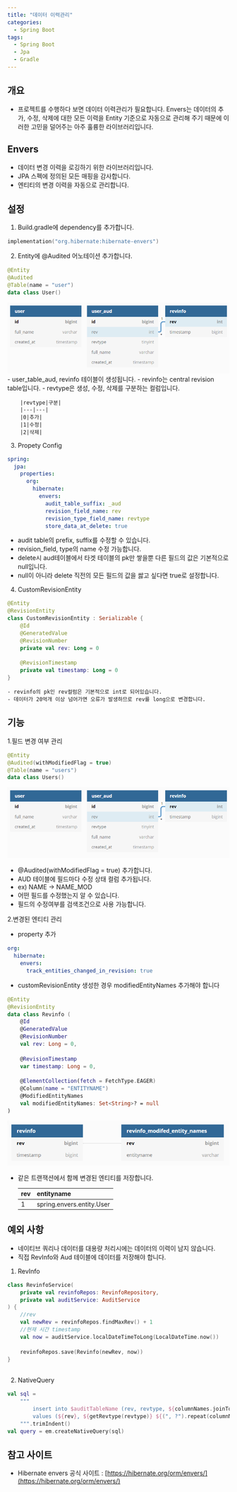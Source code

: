 ```yaml
---
title: "데이터 이력관리"
categories:
  - Spring Boot
tags:
  - Spring Boot
  - Jpa
  - Gradle
---
```


## 개요
- 프로젝트를 수행하다 보면 데이터 이력관리가 필요합니다.
Envers는 데이터의 추가, 수정, 삭제에 대한 모든 이력을 Entity 기준으로 자동으로 관리해 주기 때문에 이러한 고민을 덜어주는 아주 훌륭한 라이브러리입니다.

## Envers

- 데이터 변경 이력을 로깅하기 위한 라이브러리입니다.
- JPA 스펙에 정의된 모든 매핑을 감사합니다.
- 엔티티의 변경 이력을 자동으로 관리합니다.

## 설정
1. Build.gradle에 dependency를 추가합니다.
```kotlin
implementation("org.hibernate:hibernate-envers")
```
2. Entity에 @Audited 어노테이션 추가합니다.
```kotlin
@Entity
@Audited
@Table(name = "user")
data class User()
```
![auditErd](/assets/images/data-history/audit_1.png)
    - user_table_aud, revinfo 테이블이 생성됩니다.
    - revinfo는 central revision table입니다.
    - revtype은 생성, 수정, 삭제를 구분하는 컬럼입니다.
        
        |revtype|구분|
        |---|---|
        |0|추가|
        |1|수정|
        |2|삭제|

3. Propety Config
```yaml
spring:
  jpa:
    properties:
      org:
        hibernate:
          envers:
            audit_table_suffix: _aud
            revision_field_name: rev 
            revision_type_field_name: revtype
            store_data_at_delete: true
```
- audit table의 prefix, suffix를 수정할 수 있습니다.
- revision_field, type의 name 수정 가능합니다.
- delete시 aud테이블에서 타겟 테이블의 pk만 쌓을뿐 다른 필드의 값은 기본적으로 null입니다.
- null이 아니라 delete 직전의 모든 필드의 값을 쌇고 싶다면 true로 설정합니다.

4. CustomRevisionEntity
```kotlin
@Entity
@RevisionEntity
class CustomRevisionEntity : Serializable {
    @Id
    @GeneratedValue
    @RevisionNumber
    private val rev: Long = 0

    @RevisionTimestamp
    private val timestamp: Long = 0
}
```

    - revinfo의 pk인 rev컬럼은 기본적으로 int로 되어있습니다.
    - 데이터가 20억개 이상 넘어가면 오류가 발생하므로 rev를 long으로 변경합니다.

## 기능
1.필드 변경 여부 관리

```kotlin
@Entity
@Audited(withModifiedFlag = true)
@Table(name = "users")
data class Users()
```
![auditErd](/assets/images/data-history/audit_1.png)
- @Audited(withModifiedFlag = true) 추가합니다.
- AUD 테이블에 필드마다 수정 상태 컬럼 추가됩니다.
- ex) NAME → NAME_MOD
- 어떤 필드를 수정했는지 알 수 있습니다.
- 필드의 수정여부를 검색조건으로 사용 가능합니다.

2.변경된 엔티티 관리
- property 추가

```yaml
org:
  hibernate:
    envers:
      track_entities_changed_in_revision: true
```
- customRevisionEntity 생성한 경우 modifiedEntityNames 추가해야 합니다

```kotlin
@Entity
@RevisionEntity
data class Revinfo (
    @Id
    @GeneratedValue
    @RevisionNumber
    val rev: Long = 0,

    @RevisionTimestamp
    var timestamp: Long = 0,

    @ElementCollection(fetch = FetchType.EAGER)
    @Column(name = "ENTITYNAME")
    @ModifiedEntityNames
    val modifiedEntityNames: Set<String>? = null
)
```

![auditErd](/assets/images/data-history/audit_3.png)
- 같은 트랜잭션에서 함께 변경된 엔티티를 저장합니다.

    |rev|entityname|
    |---|---|
    |1|spring.envers.entity.User|

## 예외 사항
- 네이티브 쿼리나 데이터를 대용량 처리시에는 데이터의 이력이 남지 않습니다.
- 직접 RevInfo와 Aud 테이블에 데이터를 저장해야 합니다.

1. RevInfo
```kotlin
class RevinfoService(
    private val revinfoRepos: RevinfoRepository,
    private val auditService: AuditService
) {
    //rev 
    val newRev = revinfoRepos.findMaxRev() + 1
    //현재 시간 timestamp
    val now = auditService.localDateTimeToLong(LocalDateTime.now())

    revinfoRepos.save(Revinfo(newRev, now))
}
    
```
2. NativeQuery
```kotlin
val sql =
    """
        insert into $auditTableName (rev, revtype, ${columnNames.joinToString(",")})
        values (${rev}, ${getRevtype(revtype)} ${(", ?").repeat(columnNames.size)})
    """.trimIndent()
val query = em.createNativeQuery(sql)
```

## 참고 사이트
- Hibernate envers 공식 사이트 : [https://hibernate.org/orm/envers/](https://hibernate.org/orm/envers/)  

